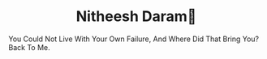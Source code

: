 <h1 align="center"> Nitheesh Daram🚀</h1>


You Could Not Live With Your Own Failure, And Where Did That Bring You? Back To Me.
